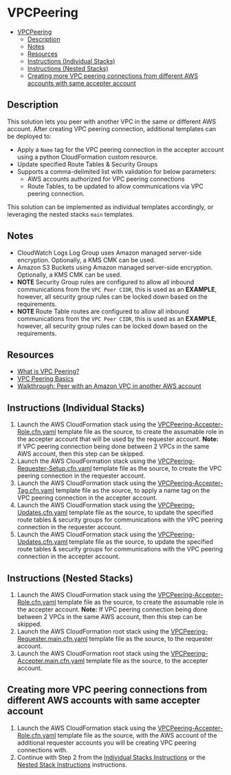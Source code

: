 # VPCPeering

- [VPCPeering](#vpcpeering)
  - [Description](#description)
  - [Notes](#notes)
  - [Resources](#resources)
  - [Instructions (Individual Stacks)](#instructions-individual-stacks)
  - [Instructions (Nested Stacks)](#instructions-nested-stacks)
  - [Creating more VPC peering connections from different AWS accounts with same accepter account](#creating-more-vpc-peering-connections-from-different-aws-accounts-with-same-accepter-account)

## Description

This solution lets you peer with another VPC in the same or different AWS account. After creating VPC peering connection, additional templates can be
deployed to:

- Apply a `Name` tag for the VPC peering connection in the accepter account using a python CloudFormation custom resource.
- Update specified Route Tables & Security Groups
- Supports a comma-delimited list with validation for below parameters:
  - AWS accounts authorized for VPC peering connections
  - Route Tables, to be updated to allow communications via VPC peering connection.

This solution can be implemented as individual templates accordingly, or leveraging the nested stacks `main` templates.

## Notes

- CloudWatch Logs Log Group uses Amazon managed server-side encryption. Optionally, a KMS CMK can be used.
- Amazon S3 Buckets using Amazon managed server-side encryption. Optionally, a KMS CMK can be used.
- **NOTE** Security Group rules are configured to allow all inbound communications from the `VPC Peer CIDR`, this is used as an **EXAMPLE**, however,
  all security group rules can be locked down based on the requirements.
- **NOTE** Route Table routes are configured to allow all inbound communications from the `VPC Peer CIDR`, this is used as an **EXAMPLE**, however,
  all security group rules can be locked down based on the requirements.

## Resources

- [What is VPC Peering?](https://docs.aws.amazon.com/vpc/latest/peering/what-is-vpc-peering.html)
- [VPC Peering Basics](https://docs.aws.amazon.com/vpc/latest/peering/vpc-peering-basics.html)
- [Walkthrough: Peer with an Amazon VPC in another AWS account](https://docs.aws.amazon.com/AWSCloudFormation/latest/UserGuide/peer-with-vpc-in-another-account.html)

## Instructions (Individual Stacks)

1. Launch the AWS CloudFormation stack using the [VPCPeering-Accepter-Role.cfn.yaml](templates/VPCPeering-Accepter-Role.cfn.yaml) template file as the
   source, to create the assumable role in the accepter account that will be used by the requester account. **Note:** If VPC peering connection being
   done between 2 VPCs in the same AWS account, then this step can be skipped.
2. Launch the AWS CloudFormation stack using the [VPCPeering-Requester-Setup.cfn.yaml](templates/VPCPeering-Requester-Setup.cfn.yaml) template file as
   the source, to create the VPC peering connection in the requester account.
3. Launch the AWS CloudFormation stack using the [VPCPeering-Accepter-Tag.cfn.yaml](templates/VPCPeering-Accepter-Tag.cfn.yaml) template file as the
   source, to apply a name tag on the VPC peering connection in the accepter account.
4. Launch the AWS CloudFormation stack using the [VPCPeering-Updates.cfn.yaml](templates/VPCPeering-Updates.cfn.yaml) template file as the source, to
   update the specified route tables & security groups for communications with the VPC peering connection in the requester account.
5. Launch the AWS CloudFormation stack using the [VPCPeering-Updates.cfn.yaml](templates/VPCPeering-Updates.cfn.yaml) template file as the source, to
   update the specified route tables & security groups for communications with the VPC peering connection in the accepter account.

## Instructions (Nested Stacks)

1. Launch the AWS CloudFormation stack using the [VPCPeering-Accepter-Role.cfn.yaml](templates/VPCPeering-Accepter-Role.cfn.yaml) template file as the
   source, to create the assumable role in the accepter account. **Note:** If VPC peering connection being done between 2 VPCs in the same AWS
   account, then this step can be skipped.
2. Launch the AWS CloudFormation root stack using the [VPCPeering-Requester.main.cfn.yaml](templates/VPCPeering-Requester.main.cfn.yaml) template file
   as the source, to the requester account.
3. Launch the AWS CloudFormation root stack using the [VPCPeering-Accepter.main.cfn.yaml](templates/VPCPeering-Accepter.main.cfn.yaml) template file
   as the source, to the accepter account.

## Creating more VPC peering connections from different AWS accounts with same accepter account

1. Launch the AWS CloudFormation stack using the [VPCPeering-Accepter-Role.cfn.yaml](templates/VPCPeering-Accepter-Role.cfn.yaml) template file as the
   source, with the AWS account of the additional requester accounts you will be creating VPC peering connections with.
2. Continue with Step 2 from the [Individual Stacks Instructions](#instructions-individual-stacks) or the
   [Nested Stack Instructions](#instructions-nested-stacks) instructions.
